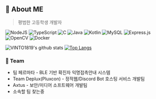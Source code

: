 ## 🌠 About ME
> 평범한 고등학생 개발자
   
<img alt="NodeJS" src="https://img.shields.io/badge/node.js-%2343853D.svg?style=for-the-badge&logo=node-dot-js&logoColor=white"/> <img alt="TypeScript" src="https://img.shields.io/badge/typescript-%23007ACC.svg?style=for-the-badge&logo=typescript&logoColor=white"/> <img alt="C" src="https://img.shields.io/badge/c-%2300599C.svg?style=for-the-badge&logo=c&logoColor=white"/> <img alt="Java" src="https://img.shields.io/badge/java-%23ED8B00.svg?style=for-the-badge&logo=java&logoColor=white"/> <img alt="Kotlin" src="https://img.shields.io/badge/kotlin-%230095D5.svg?style=for-the-badge&logo=kotlin&logoColor=white"/> <img alt="MySQL" src="https://img.shields.io/badge/mysql-%2300f.svg?style=for-the-badge&logo=mysql&logoColor=white"/>
<img alt="Express.js" src="https://img.shields.io/badge/express.js-%23404d59.svg?style=for-the-badge&logo=express&logoColor=%2361DAFB"/> <img alt="OpenCV" src="https://img.shields.io/badge/opencv-%23white.svg?style=for-the-badge&logo=opencv&logoColor=white"/> <img alt="Docker" src="https://img.shields.io/badge/docker-%230db7ed.svg?style=for-the-badge&logo=docker&logoColor=white"/>

![VINTO1819's github stats](https://github-readme-stats.vercel.app/api?username=VINTO1819&theme=vue&show_icons=true&hide_border=true)
[![Top Langs](https://github-readme-stats.vercel.app/api/top-langs/?username=VINTO1819&theme=vue&layout=compact)](https://github.com/anuraghazra/github-readme-stats)
   
### 📱 Team
 * 팀 페르마타 - BLE 기반 확진자 익명접촉안내 시스템
 * Team Deplux(Pluxcon) - 정적웹/Discord Bot 호스팅 서비스 개발팀
 * Axtus - 보안/미디어 소프트웨어 개발팀
 * 소속할 팀 찾는중